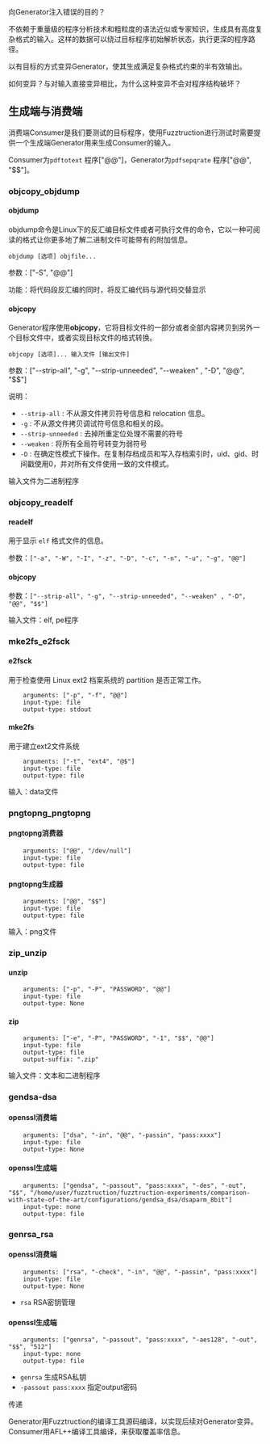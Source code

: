 向Generator注入错误的目的？

不依赖于重量级的程序分析技术和粗粒度的语法近似或专家知识，生成具有高度复杂格式的输入。这样的数据可以绕过目标程序初始解析状态，执行更深的程序路径。

以有目标的方式变异Generator，使其生成满足复杂格式约束的半有效输出。


如何变异？与对输入直接变异相比，为什么这种变异不会对程序结构破坏？



## 生成端与消费端
消费端Consumer是我们要测试的目标程序，使用Fuzztruction进行测试时需要提供一个生成端Generator用来生成Consumer的输入。

Consumer为`pdftotext` 程序\["@@"\]，Generator为`pdfsepqrate` 程序\["@@", "\$\$"\]。

### objcopy_objdump
#### objdump
objdump命令是Linux下的反汇编目标文件或者可执行文件的命令，它以一种可阅读的格式让你更多地了解二进制文件可能带有的附加信息。
```
objdump [选项] objfile...
```
参数：\["-S", "@@"\]

功能：将代码段反汇编的同时，将反汇编代码与源代码交替显示

#### objcopy
Generator程序使用**objcopy**，它将目标文件的一部分或者全部内容拷贝到另外一个目标文件中，或者实现目标文件的格式转换。
```
objcopy [选项]... 输入文件 [输出文件]
```
参数：\["--strip-all", "-g", "--strip-unneeded", "--weaken" , "-D", "@@", "\$\$"\]

说明：
- `--strip-all` : 不从源文件拷贝符号信息和 relocation 信息。
- `-g` : 不从源文件拷贝调试符号信息和相关的段。
- `--strip-unneeded` : 去掉所重定位处理不需要的符号
- `--weaken` : 将所有全局符号转变为弱符号
- `-D` : 在确定性模式下操作。在复制存档成员和写入存档索引时，uid、gid、时间戳使用0，并对所有文件使用一致的文件模式。

输入文件为二进制程序

### objcopy_readelf
#### readelf
用于显示 `elf` 格式文件的信息。

参数：`["-a", "-W", "-I", "-z", "-D", "-c", "-n", "-u", "-g", "@@"]`

#### objcopy
参数：`["--strip-all", "-g", "--strip-unneeded", "--weaken" , "-D", "@@", "$$"]`

输入文件：elf, pe程序

### mke2fs_e2fsck
#### e2fsck
用于检查使用 Linux ext2 档案系统的 partition 是否正常工作。

```
    arguments: ["-p", "-f", "@@"]
    input-type: file
    output-type: stdout
```

#### mke2fs
用于建立ext2文件系统

```
    arguments: ["-t", "ext4", "@$"]
    input-type: file
    output-type: file
```

输入：data文件

### pngtopng_pngtopng
#### pngtopng消费器
```
    arguments: ["@@", "/dev/null"]
    input-type: file
    output-type: file
```

#### pngtopng生成器
```
    arguments: ["@@", "$$"]
    input-type: file
    output-type: file
```

输入：png文件

### zip_unzip
#### unzip
```
    arguments: ["-p", "-P", "PASSWORD", "@@"]
    input-type: file
    output-type: None
```

#### zip
```
    arguments: ["-e", "-P", "PASSWORD", "-1", "$$", "@@"]
    input-type: file
    output-type: file
    output-suffix: ".zip"
```

输入文件：文本和二进制程序

### gendsa-dsa
#### openssl消费端
```
    arguments: ["dsa", "-in", "@@", "-passin", "pass:xxxx"]
    input-type: file
    output-type: None
```

#### openssl生成端
```
    arguments: ["gendsa", "-passout", "pass:xxxx", "-des", "-out", "$$", "/home/user/fuzztruction/fuzztruction-experiments/comparison-with-state-of-the-art/configurations/gendsa_dsa/dsaparm_8bit"]
    input-type: none
    output-type: file
```

### genrsa_rsa
#### openssl消费端
```
    arguments: ["rsa", "-check", "-in", "@@", "-passin", "pass:xxxx"]
    input-type: file
    output-type: None
```
- `rsa` RSA密钥管理

#### openssl生成端
```
    arguments: ["genrsa", "-passout", "pass:xxxx", "-aes128", "-out", "$$", "512"]
    input-type: none
    output-type: file
```
- `genrsa` 生成RSA私钥
- `-passout pass:xxxx` 指定output密码


传递

Generator用Fuzztruction的编译工具源码编译，以实现后续对Generator变异。Consumer用AFL++编译工具编译，来获取覆盖率信息。


